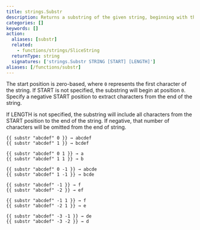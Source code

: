 ```yaml
---
title: strings.Substr
description: Returns a substring of the given string, beginning with the start position and ending after the given length.
categories: []
keywords: []
action:
  aliases: [substr]
  related:
    - functions/strings/SliceString
  returnType: string
  signatures: ['strings.Substr STRING [START] [LENGTH]']
aliases: [/functions/substr]
---
```


The start position is zero-based, where `0` represents the first character of the string. If START is not specified, the substring will begin at position `0`. Specify a negative START position to extract characters from the end of the string. 

If LENGTH is not specified, the substring will include all characters from the START position to the end of the string. If negative, that number of characters will be omitted from the end of string.

```go-html-template
{{ substr "abcdef" 0 }} → abcdef
{{ substr "abcdef" 1 }} → bcdef

{{ substr "abcdef" 0 1 }} → a
{{ substr "abcdef" 1 1 }} → b

{{ substr "abcdef" 0 -1 }} → abcde
{{ substr "abcdef" 1 -1 }} → bcde

{{ substr "abcdef" -1 }} → f
{{ substr "abcdef" -2 }} → ef

{{ substr "abcdef" -1 1 }} → f
{{ substr "abcdef" -2 1 }} → e

{{ substr "abcdef" -3 -1 }} → de
{{ substr "abcdef" -3 -2 }} → d
```
